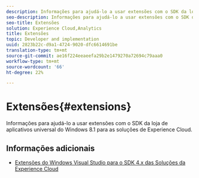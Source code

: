 ```yaml
---
description: Informações para ajudá-lo a usar extensões com o SDK da loja de aplicativos universal do Windows 8.1 para as soluções de Experience Cloud.
seo-description: Informações para ajudá-lo a usar extensões com o SDK da loja de aplicativos universal do Windows 8.1 para as soluções de Experience Cloud.
seo-title: Extensões
solution: Experience Cloud,Analytics
title: Extensões
topic: Developer and implementation
uuid: 2823b22c-d9a1-4724-9020-dfc6614691be
translation-type: tm+mt
source-git-commit: ae16f224eeaeefa29b2e1479270a72694c79aaa0
workflow-type: tm+mt
source-wordcount: '66'
ht-degree: 22%

---
```



# Extensões{#extensions}

Informações para ajudá-lo a usar extensões com o SDK da loja de aplicativos universal do Windows 8.1 para as soluções de Experience Cloud.

## Informações adicionais 

+ [Extensões do Windows Visual Studio para o SDK 4.x das Soluções da Experience Cloud](/help/windows-appstore/extensions/win-vse-4x.md)

